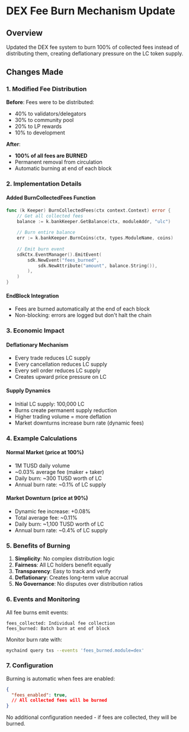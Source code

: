 # DEX Fee Burn Mechanism Update

## Overview
Updated the DEX fee system to burn 100% of collected fees instead of distributing them, creating deflationary pressure on the LC token supply.

## Changes Made

### 1. Modified Fee Distribution
**Before**: Fees were to be distributed:
- 40% to validators/delegators
- 30% to community pool  
- 20% to LP rewards
- 10% to development

**After**: 
- **100% of all fees are BURNED**
- Permanent removal from circulation
- Automatic burning at end of each block

### 2. Implementation Details

#### Added BurnCollectedFees Function
```go
func (k Keeper) BurnCollectedFees(ctx context.Context) error {
    // Get all collected fees
    balance := k.bankKeeper.GetBalance(ctx, moduleAddr, "ulc")
    
    // Burn entire balance
    err := k.bankKeeper.BurnCoins(ctx, types.ModuleName, coins)
    
    // Emit burn event
    sdkCtx.EventManager().EmitEvent(
        sdk.NewEvent("fees_burned", 
            sdk.NewAttribute("amount", balance.String()),
        ),
    )
}
```

#### EndBlock Integration
- Fees are burned automatically at the end of each block
- Non-blocking: errors are logged but don't halt the chain

### 3. Economic Impact

#### Deflationary Mechanism
- Every trade reduces LC supply
- Every cancellation reduces LC supply
- Every sell order reduces LC supply
- Creates upward price pressure on LC

#### Supply Dynamics
- Initial LC supply: 100,000 LC
- Burns create permanent supply reduction
- Higher trading volume = more deflation
- Market downturns increase burn rate (dynamic fees)

### 4. Example Calculations

#### Normal Market (price at 100%)
- 1M TUSD daily volume
- ~0.03% average fee (maker + taker)
- Daily burn: ~300 TUSD worth of LC
- Annual burn rate: ~0.1% of LC supply

#### Market Downturn (price at 90%)
- Dynamic fee increase: +0.08%
- Total average fee: ~0.11%
- Daily burn: ~1,100 TUSD worth of LC
- Annual burn rate: ~0.4% of LC supply

### 5. Benefits of Burning

1. **Simplicity**: No complex distribution logic
2. **Fairness**: All LC holders benefit equally
3. **Transparency**: Easy to track and verify
4. **Deflationary**: Creates long-term value accrual
5. **No Governance**: No disputes over distribution ratios

### 6. Events and Monitoring

All fee burns emit events:
```
fees_collected: Individual fee collection
fees_burned: Batch burn at end of block
```

Monitor burn rate with:
```bash
mychaind query txs --events 'fees_burned.module=dex'
```

### 7. Configuration

Burning is automatic when fees are enabled:
```json
{
  "fees_enabled": true,
  // All collected fees will be burned
}
```

No additional configuration needed - if fees are collected, they will be burned.